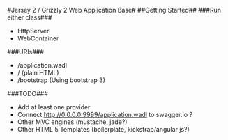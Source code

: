 #Jersey 2 / Grizzly 2 Web Application Base#
##Getting Started##
###Run either class###
- HttpServer
- WebContainer

###URIs###
- /application.wadl
- / (plain HTML)
- /bootstrap (Using bootstrap 3)

###TODO###
- Add at least one provider
- Connect http://0.0.0.0:9999/application.wadl to swagger.io ?
- Other MVC engines (mustache, jade?)
- Other HTML 5 Templates (boilerplate, kickstrap/angular js?)